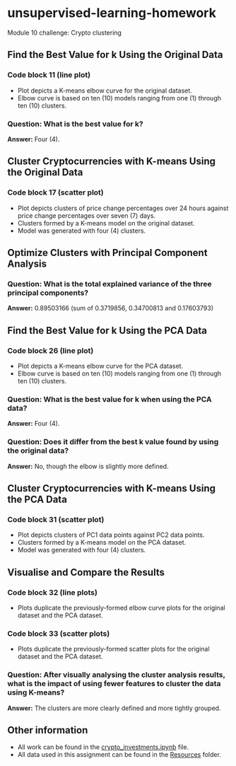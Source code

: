# unsupervised-learning-homework
Module 10 challenge: Crypto clustering

## Find the Best Value for k Using the Original Data
### Code block 11 (line plot)
- Plot depicts a K-means elbow curve for the original dataset.
- Elbow curve is based on ten (10) models ranging from one (1) through ten (10) clusters.

### Question: What is the best value for k?
**Answer:** Four (4).

## Cluster Cryptocurrencies with K-means Using the Original Data
### Code block 17 (scatter plot)
- Plot depicts clusters of price change percentages over 24 hours against price change percentages over seven (7) days.
- Clusters formed by a K-means model on the original dataset.
- Model was generated with four (4) clusters.

## Optimize Clusters with Principal Component Analysis
### Question: What is the total explained variance of the three principal components?
**Answer:** 0.89503166 (sum of 0.3719856, 0.34700813 and 0.17603793)

## Find the Best Value for k Using the PCA Data
### Code block 26 (line plot)
- Plot depicts a K-means elbow curve for the PCA dataset.
- Elbow curve is based on ten (10) models ranging from one (1) through ten (10) clusters.

### Question: What is the best value for k when using the PCA data?
**Answer:** Four (4).

### Question: Does it differ from the best k value found by using the original data?
**Answer:** No, though the elbow is slightly more defined.

## Cluster Cryptocurrencies with K-means Using the PCA Data
### Code block 31 (scatter plot)
- Plot depicts clusters of PC1 data points against PC2 data points.
- Clusters formed by a K-means model on the PCA dataset.
- Model was generated with four (4) clusters.

## Visualise and Compare the Results
### Code block 32 (line plots)
- Plots duplicate the previously-formed elbow curve plots for the original dataset and the PCA dataset.

### Code block 33 (scatter plots)
- Plots duplicate the previously-formed scatter plots for the original dataset and the PCA dataset.

### Question: After visually analysing the cluster analysis results, what is the impact of using fewer features to cluster the data using K-means?
**Answer:** The clusters are more clearly defined and more tightly grouped.

## Other information
- All work can be found in the [crypto_investments.ipynb](https://github.com/julianritchey/unsupervised-learning-homework/blob/main/crypto_investments.ipynb) file.
- All data used in this assignment can be found in the [Resources](https://github.com/julianritchey/unsupervised-learning-homework/tree/main/Resources) folder.